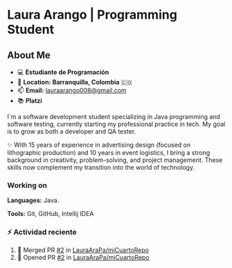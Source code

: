 # Laura Arango | Programming Student

## About Me

- :computer: **Estudiante de Programación**
- :round_pushpin: **Location: Barranquilla, Colombia** :colombia:
- :mailbox: **Email:** [lauraarango008@gmail.com](mailto:lauraarango008@gmail.com)
- :books: **Platzi**

I´m a software development student specializing in Java programming and software testing, currently starting my professional practice in tech. My goal is to grow as both a developer and QA tester.

✨ With 15 years of experience in advertising design (focused on lithographic production) and 10 years in event logistics, I bring a strong background in creativity, problem-solving, and project management. These skills now complement my transition into the world of technology.

### Working on

**Languages:** Java.

**Tools:** Git, GitHub, Intellij IDEA


### :zap: Actividad reciente
<!--START_SECTION:activity-->
1. 🎉 Merged PR [#2](https://github.com/LauraAraPa/miCuartoRepo/pull/2) in [LauraAraPa/miCuartoRepo](https://github.com/LauraAraPa/miCuartoRepo)
2. 💪 Opened PR [#2](https://github.com/LauraAraPa/miCuartoRepo/pull/2) in [LauraAraPa/miCuartoRepo](https://github.com/LauraAraPa/miCuartoRepo)
<!--END_SECTION:activity-->
